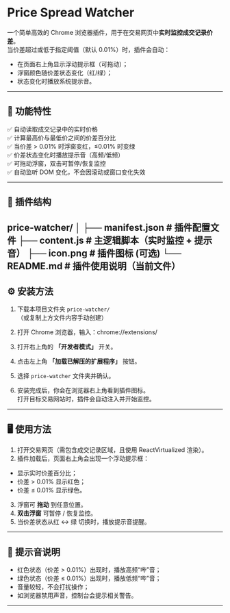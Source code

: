 # Price Spread Watcher

一个简单高效的 Chrome 浏览器插件，用于在交易网页中**实时监控成交记录价差**。  
当价差超过或低于指定阈值（默认 0.01%）时，插件会自动：
- 在页面右上角显示浮动提示框（可拖动）；
- 浮窗颜色随价差状态变化（红/绿）；
- 状态变化时播放系统提示音。

---

## 🌟 功能特性

✅ 自动读取成交记录中的实时价格  
✅ 计算最高价与最低价之间的价差百分比  
✅ 当价差 > 0.01% 时浮窗变红，≤0.01% 时变绿  
✅ 价差状态变化时播放提示音（高频/低频）  
✅ 可拖动浮窗，双击可暂停/恢复监控  
✅ 自动监听 DOM 变化，不会因滚动或窗口变化失效  

---

## 🧩 插件结构
price-watcher/
│
├── manifest.json        # 插件配置文件
├── content.js           # 主逻辑脚本（实时监控 + 提示音）
├── icon.png             # 插件图标 (可选)
└── README.md            # 插件使用说明（当前文件）
---

## ⚙️ 安装方法

1. 下载本项目文件夹 `price-watcher/`  
   （或复制上方文件内容手动创建）

2. 打开 Chrome 浏览器，输入：chrome://extensions/

3. 打开右上角的 **「开发者模式」** 开关。

4. 点击左上角 **「加载已解压的扩展程序」** 按钮。

5. 选择 `price-watcher` 文件夹并确认。

6. 安装完成后，你会在浏览器右上角看到插件图标。  
打开目标交易网站时，插件会自动注入并开始监控。

---

## 🖥️ 使用方法

1. 打开交易网页（需包含成交记录区域，且使用 ReactVirtualized 渲染）。  
2. 插件加载后，页面右上角会出现一个浮动提示框：
- 显示实时价差百分比；
- 价差 > 0.01% 显示红色；
- 价差 ≤ 0.01% 显示绿色。
3. 浮窗可 **拖动** 到任意位置。
4. **双击浮窗** 可暂停 / 恢复监控。
5. 当价差状态从红 ↔ 绿 切换时，播放提示音提醒。

---

## 🔔 提示音说明

- 红色状态（价差 > 0.01%）出现时，播放高频“哔”音；  
- 绿色状态（价差 ≤ 0.01%）出现时，播放低频“哔”音；  
- 音量较轻，不会打扰操作；  
- 如浏览器禁用声音，控制台会提示相关警告。

---

